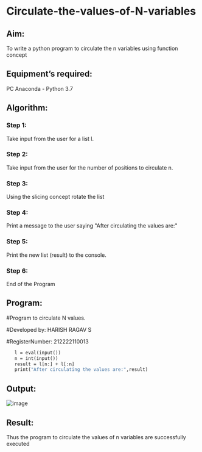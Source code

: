 # Circulate-the-values-of-N-variables
## Aim:
To write a python program to circulate the n variables using function concept
## Equipment’s required:
PC
Anaconda - Python 3.7
## Algorithm: 
### Step 1: 
Take input from the user for a list l.

### Step 2: 
Take input from the user for the number of positions to circulate n.

### Step 3: 
Using the slicing concept rotate the list

### Step 4: 
Print a message to the user saying "After circulating the values are:"

### Step 5: 
Print the new list (result) to the console.

### Step 6: 
End of the Program

## Program:
#Program to circulate N values.

#Developed by: HARISH RAGAV S

#RegisterNumber: 212222110013

```def circulate():
   l = eval(input())
   n = int(input())
   result = l[n:] + l[:n]
   print("After circulating the values are:",result)
 ```


## Output:
![image](https://user-images.githubusercontent.com/119345345/225222482-230d7a7c-2351-4d95-9eb3-ee16a9c4e0af.png)


## Result:
Thus the program  to circulate the values of n variables are successfully executed
